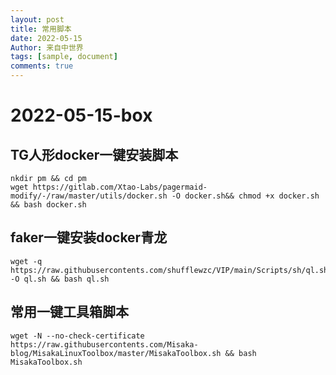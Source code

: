 ```yaml
---
layout: post
title: 常用脚本
date: 2022-05-15
Author: 来自中世界
tags: [sample, document]
comments: true
---
```

# 2022-05-15-box

## TG人形docker一键安装脚本

```
nkdir pm && cd pm
wget https://gitlab.com/Xtao-Labs/pagermaid-modify/-/raw/master/utils/docker.sh -O docker.sh&& chmod +x docker.sh && bash docker.sh
```

## faker一键安装docker青龙

```
wget -q https://raw.githubusercontents.com/shufflewzc/VIP/main/Scripts/sh/ql.sh -O ql.sh && bash ql.sh
```

## 常用一键工具箱脚本

```
wget -N --no-check-certificate https://raw.githubusercontents.com/Misaka-blog/MisakaLinuxToolbox/master/MisakaToolbox.sh && bash MisakaToolbox.sh  
```

